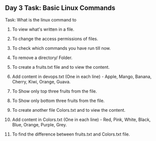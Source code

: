 ## Day 3 Task: Basic Linux Commands

Task: What is the linux command to

1. To view what's written in a file.

2. To change the access permissions of files.

3. To check which commands you have run till now.

4. To remove a directory/ Folder.

5. To create a fruits.txt file and to view the content.

6. Add content in devops.txt (One in each line) - Apple, Mango, Banana, Cherry, Kiwi, Orange, Guava.

7. To Show only top three fruits from the file.

8. To Show only bottom three fruits from the file.


9. To create another file Colors.txt and to view the content.

10. Add content in Colors.txt (One in each line) - Red, Pink, White, Black, Blue, Orange, Purple, Grey.

11. To find the difference between fruits.txt and Colors.txt file.


